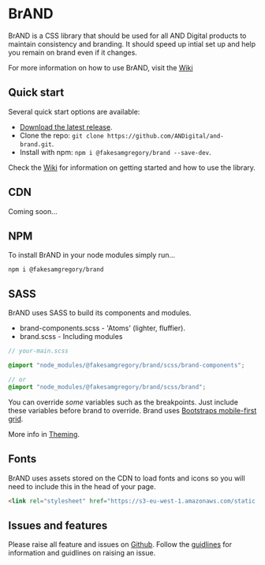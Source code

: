 # BrAND

BrAND is a CSS library that should be used for all AND Digital products to maintain consistency and branding. It should 
speed up intial set up and help you remain on brand even if it changes.

For more information on how to use BrAND, visit the [Wiki](https://github.com/fakesamgregory/BrAND/wiki)

## Quick start
Several quick start options are available:

- [Download the latest release](https://github.com/fakesamgregory/brAND/releases).
- Clone the repo: `git clone https://github.com/ANDigital/and-brand.git`.
- Install with npm: `npm i @fakesamgregory/brand --save-dev`.

Check the [Wiki](https://github.com/fakesamgregory/brAND/wiki/getting-started) for information on getting started 
and how to use the library.

## CDN
Coming soon...

## NPM
To install BrAND in your node modules simply run...

```
npm i @fakesamgregory/brand
```

## SASS
BrAND uses SASS to build its components and modules. 
- brand-components.scss - 'Atoms' (lighter, fluffier).
- brand.scss - Including modules

```scss
// your-main.scss

@import "node_modules/@fakesamgregory/brand/scss/brand-components"; 

// or 
@import "node_modules/@fakesamgregory/brand/scss/brand";
```

You can override *some* variables such as the breakpoints. Just include these variables before brand to override.
Brand uses [Bootstraps mobile-first grid](https://getbootstrap.com/docs/4.0/layout/grid/).

More info in [Theming](https://github.com/fakesamgregory/brAND/wiki/theming).

## Fonts

BrAND uses assets stored on the CDN to load fonts and icons so you will need to include this in the head of your page.

```html
<link rel="stylesheet" href="https://s3-eu-west-1.amazonaws.com/static.andigital.com/fonts/fonts.css" type="text/css">
```

## Issues and features

Please raise all feature and issues on [Github](https://github.com/andigtial/brand/issues). Follow the
[guidlines](https://github.com/fakesamgregory/brAND/blob/develop/.github/ISSUE_GUIDELINES.md) for information and guidlines 
on raising an issue.
